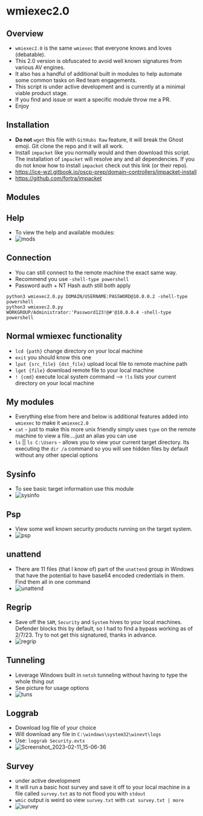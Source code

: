 # wmiexec2.0
## Overview
- `wmiexec2.0` is the same `wmiexec` that everyone knows and loves (debatable).  
- This 2.0 version is obfuscated to avoid well known signatures from various AV engines.  
- It also has a handful of additional built in modules to help automate some common tasks on Red team engagements.  
- This script is under active development and is currently at a minimal viable product stage.  
- If you find and issue or want a specific module throw me a PR. 
- Enjoy 
## Installation
- **Do not** `wget` this file with `GitHubs Raw` feature, it will break the Ghost emoji. Git clone the repo and it will all work.
- Install `impacket` like you normally would and then download this script.  The installation of `impacket` will resolve any and all dependencies.  If you do not know how to install `impacket` check out this link (or their repo).
- https://ice-wzl.gitbook.io/oscp-prep/domain-controllers/impacket-install 
- https://github.com/fortra/impacket
## Modules 
## Help 
- To view the help and available modules:
- ![mods](https://user-images.githubusercontent.com/75596877/217378727-77c423c0-312a-47ef-90dd-cf4b3acf2804.png)
## Connection
- You can still connect to the remote machine the exact same way.
- Recommend you use `-shell-type powershell` 
- Password auth + NT Hash auth still both apply 
````
python3 wmiexec2.0.py DOMAIN/USERNAME:PASSWORD@10.0.0.2 -shell-type powershell
python3 wmiexec2.0.py WORKGROUP/Administrator:'Password123!@#'@10.0.0.4 -shell-type powershell
````
## Normal wmiexec functionality 
- `lcd {path}` change directory on your local machine
- `exit` you should know this one
- `lput {src_file} {dst_file}` upload local file to remote machine path 
- `lget {file}` download remote file to your local machine
- `! {cmd}` execute local system command --> `!ls` lists your current directory on your local machine 
## My modules
- Everything else from here and below is additional features added into `wmiexec` to make it `wmiexec2.0`
- `cat` - just to make this more unix friendly simply uses `type` on the remote machine to view a file....just an alias you can use
- `ls` || `ls C:\Users` - allows you to view your current target directory. Its executing the `dir /a` command so you will see hidden files by default without any other special options
## Sysinfo
- To see basic target information use this module
- ![sysinfo](https://user-images.githubusercontent.com/75596877/217378824-d1c3035c-ded6-44bf-88dc-66185ad46a62.png)
## Psp
- View some well known security products running on the target system.
- ![psp](https://user-images.githubusercontent.com/75596877/217379644-57029cef-0651-4017-ae31-6c0f48e33597.png)
## unattend
- There are 11 files (that I know of) part of the `unattend` group in Windows that have the potential to have base64 encoded credentials in them. Find them all in one command
- ![unattend](https://user-images.githubusercontent.com/75596877/217379773-ef4ce892-d961-4aa4-9bda-5ebe40b171a0.png)
## Regrip
- Save off the `SAM`, `Security` and `System` hives to your local machines.  Defender blocks this by default, so I had to find a bypass working as of 2/7/23.  Try to not get this signatured, thanks in advance.
- ![regrip](https://user-images.githubusercontent.com/75596877/217379936-deee6179-238b-4a80-b342-e29e1a4e865b.png)
## Tunneling
- Leverage Windows built in `netsh` tunneling without having to type the whole thing out 
- See picture for usage options
- ![tuns](https://user-images.githubusercontent.com/75596877/217380037-21698459-fe6d-42d5-90f2-41463681a525.png)
## Loggrab
- Download log file of your choice
- Will download any file in `C:\windows\system32\winevt\logs`
- Use: `loggrab Security.evtx`
- ![Screenshot_2023-02-11_15-06-36](https://user-images.githubusercontent.com/75596877/218279040-9aef1999-8db9-4095-888d-e8f80477b8cb.png)
## Survey
- under active development
- It will run a basic host survey and save it off to your local machine in a file called `survey.txt` as to not flood you with `stdout`
- `wmic` output is weird so view `survey.txt` with `cat survey.txt | more`
- ![survey](https://user-images.githubusercontent.com/75596877/217380259-d394762c-892a-4b02-8caa-510a5583e8eb.png)
